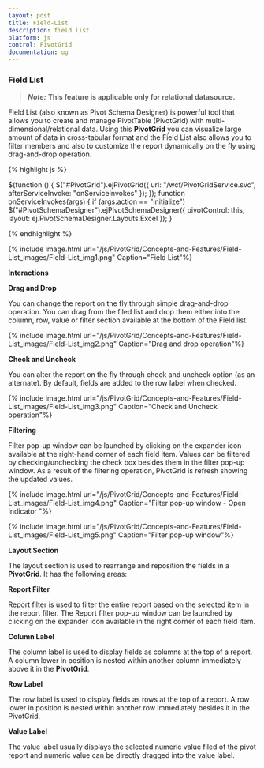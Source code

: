 ```yaml
---
layout: post
title: Field-List
description: field list
platform: js
control: PivotGrid
documentation: ug
---
```


### Field List

> _**Note:**_ **This feature is applicable only for relational datasource.**

Field List (also known as Pivot Schema Designer) is powerful tool that allows you to create and manage PivotTable (PivotGrid) with multi-dimensional/relational data. Using this **PivotGrid** you can visualize large amount of data in cross-tabular format and the Field List also allows you to filter members and also to customize the report dynamically on the fly using drag-and-drop operation.

{% highlight js %}

  $(function () {
                    $("#PivotGrid").ejPivotGrid({
                            url: "/wcf/PivotGridService.svc", afterServiceInvoke: "onServiceInvokes"
                        });
                    });
                    function onServiceInvokes(args) {
                        if (args.action == "initialize")
                            $("#PivotSchemaDesigner").ejPivotSchemaDesigner({ pivotControl: this, layout: ej.PivotSchemaDesigner.Layouts.Excel });
                    }

{% endhighlight %}

{% include image.html url="/js/PivotGrid/Concepts-and-Features/Field-List_images/Field-List_img1.png" Caption="Field List"%}

**Interactions**

**Drag and Drop**

You can change the report on the fly through simple drag-and-drop operation. You can drag from the filed list and drop them either into the column, row, value or filter section available at the bottom of the Field list. 

{% include image.html url="/js/PivotGrid/Concepts-and-Features/Field-List_images/Field-List_img2.png" Caption="Drag and drop operation"%}

**Check and Uncheck**

You can alter the report on the fly through check and uncheck option (as an alternate). By default, fields are added to the row label when checked.

{% include image.html url="/js/PivotGrid/Concepts-and-Features/Field-List_images/Field-List_img3.png" Caption="Check and Uncheck operation"%}

**Filtering** 

Filter pop-up window can be launched by clicking on the expander icon available at the right-hand corner of each field item. Values can be filtered by checking/unchecking the check box besides them in the filter pop-up window. As a result of the filtering operation, PivotGrid is refresh showing the updated values. 

{% include image.html url="/js/PivotGrid/Concepts-and-Features/Field-List_images/Field-List_img4.png" Caption="Filter pop-up window - Open Indicator "%}

{% include image.html url="/js/PivotGrid/Concepts-and-Features/Field-List_images/Field-List_img5.png" Caption="Filter pop-up window"%}

**Layout Section**

The layout section is used to rearrange and reposition the fields in a **PivotGrid**. It has the following areas:

**Report Filter**

Report filter is used to filter the entire report based on the selected item in the report filter. The Report filter pop-up window can be launched by clicking on the expander icon available in the right corner of each field item.

**Column Label**

The column label is used to display fields as columns at the top of a report. A column lower in position is nested within another column immediately above it in the **PivotGrid**.

**Row Label**

The row label is used to display fields as rows at the top of a report. A row lower in position is nested within another row immediately besides it in the PivotGrid.

**Value Label**

The value label usually displays the selected numeric value filed of the pivot report and numeric value can be directly dragged into the value label.

